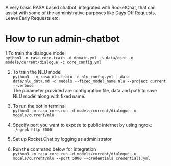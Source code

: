 A very basic RASA based chatbot, integrated with RocketChat, that can assist with some of the administrative purposes like Days Off Requests, Leave Early Requests etc.

# How to run admin-chatbot  
1.To train the dialogue model  
`python3 -m rasa_core.train -d domain.yml -s data/core -o models/current/dialogue -c core_config.yml`

2. To train the NLU model  
`python3  -m rasa_nlu.train -c nlu_config.yml --data data/nlu_data.md -o models --fixed_model_name nlu --project current --verbose`  
The parameter provided are configuration file, data and path to save NLU model along with fixed name.

3. To run the bot in terminal  
`python3 -m rasa_core.run -d models/current/dialogue -u models/current/nlu`

4. Specify port you want to expose to public internet by using ngrok:  
`./ngrok http 5000`

5. Set up Rocket.Chat by logging as administrator 

6. Run the command below for integration  
`python3 -m rasa_core.run -d models/current/dialogue -u models/current/nlu --port 5000 --credentials credentials.yml`
